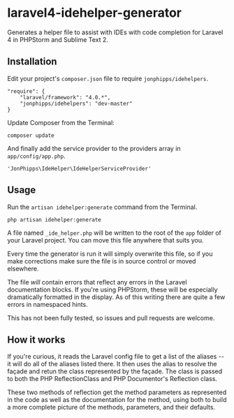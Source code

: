 laravel4-idehelper-generator
============================

Generates a helper file to assist with IDEs with code completion for Laravel 4 in PHPStorm and Sublime Text 2.

## Installation

Edit your project's `composer.json` file to require `jonphipps/idehelpers`.

    "require": {
		"laravel/framework": "4.0.*",
		"jonphipps/idehelpers": "dev-master"
	}

Update Composer from the Terminal:

    composer update

And finally add the service provider to the providers array in `app/config/app.php`.

    'JonPhipps\IdeHelper\IdeHelperServiceProvider'

## Usage

Run the `artisan idehelper:generate` command from the Terminal.

    php artisan idehelper:generate

A file named `_ide_helper.php` will be written to the root of the `app` folder of your Laravel project. You can move this file anywhere that suits you.

Every time the generator is run it will simply overwrite this file, so if you make corrections make sure the file is in source control or moved elsewhere.

The file _will_ contain errors that reflect any errors in the Laravel documentation blocks. If you're using PHPStorm, these will be especially dramatically formatted in the display. As of this writing there are quite a few errors in namespaced hints.

This has not been fully tested, so issues and pull requests are welcome.

## How it works

If you're curious, it reads the Laravel config file to get a list of the aliases -- it will do all of the aliases listed there. It then uses the alias to resolve the façade and retun the class represented by the façade. The class is passed to both the PHP ReflectionClass and PHP Documentor's Reflection class.

These two methods of reflection get the method parameters as represented in the code as well as the documentation for the method, using both to build a more complete picture of the methods, parameters, and their defaults.


